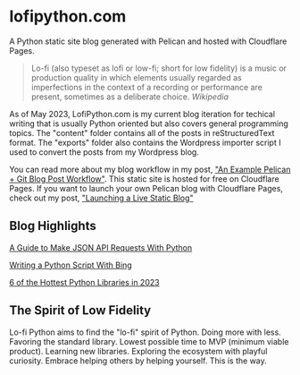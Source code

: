 # lofipython.com
A Python static site blog generated with Pelican and hosted with Cloudflare Pages.

> Lo-fi (also typeset as lofi or low-fi; short for low fidelity) is a music or production quality in which elements usually regarded as imperfections in the context of a recording or performance are present, sometimes as a deliberate choice. *Wikipedia*

As of May 2023, LofiPython.com is my current blog iteration for techical writing that is usually Python oriented but also covers general programming topics. The "content" folder contains all of the posts in reStructuredText format. The "exports" folder also contains the Wordpress importer script I used to convert the posts from my Wordpress blog.

You can read more about my blog workflow in my post, ["An Example Pelican + Git Blog Post Workflow"](https://lofipython.com/an-example-pelican-git-blog-post-workflow). This static site is hosted for free on Cloudflare Pages. If you want to launch your own Pelican blog with Cloudflare Pages, check out my post, ["Launching a Live Static Blog"](https://lofipython.com/launching-a-live-static-blog-via-pelican-github-and-cloudflare-pages)


## Blog Highlights

[A Guide to Make JSON API Requests With Python](https://lofipython.com/how-to-make-json-requests-with-python)

[Writing a Python Script With Bing](https://lofipython.com/using-bing-chatgpt-to-write-a-python-script-for-windows-computer-maintenance)

[6 of the Hottest Python Libraries in 2023](https://lofipython.com/6-of-the-hottest-python-libraries-in-2023)


## The Spirit of Low Fidelity

Lo-fi Python aims to find the "lo-fi" spirit of Python. 
Doing more with less. Favoring the standard library. Lowest possible time to MVP (minimum viable product).
Learning new libraries. Exploring the ecosystem with playful curiosity.
Embrace helping others by helping yourself. This is the way.


